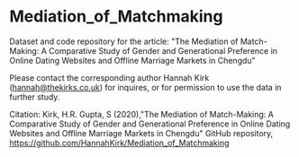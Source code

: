 # Mediation_of_Matchmaking
Dataset and code repository for the article: "The Mediation of Match-Making: A Comparative Study of Gender and Generational Preference in Online Dating Websites and Offline Marriage Markets in Chengdu" 

Please contact the corresponding author Hannah Kirk (hannah@thekirks.co.uk) for inquires, or for permission to use the data in further study. 

Citation:
Kirk, H.R. Gupta, S (2020),"The Mediation of Match-Making: A Comparative Study of Gender and Generational Preference in Online Dating Websites and Offline Marriage Markets in Chengdu" GitHub repository, https://github.com/HannahKirk/Mediation_of_Matchmaking
